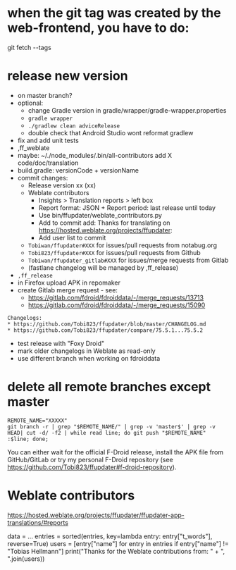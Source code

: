 # when the git tag was created by the web-frontend, you have to do:

git fetch --tags

# release new version

- on master branch?
- optional:
  - change Gradle version in gradle/wrapper/gradle-wrapper.properties
  - `gradle wrapper`
  - `./gradlew clean adviceRelease`
  - double check that Android Studio wont reformat gradlew
- fix and add unit tests
- ,ff_weblate
- maybe: ~/./node_modules/.bin/all-contributors add X code/doc/translation
- build.gradle: versionCode + versionName
- commit changes:
  - Release version xx (xx)
  - Weblate contributors
    - Insights > Translation reports > left box
    - Report format: JSON + Report period: last release until today
    - Use bin/ffupdater/weblate_contributors.py
    - Add to commit add: Thanks for translating on https://hosted.weblate.org/projects/ffupdater:
    - Add user list to commit
  - `Tobiwan/ffupdater#XXX` for issues/pull requests from notabug.org
  - `Tobi823/ffupdater#XXX` for issues/pull requests from Github
  - `Tobiwan/ffupdater_gitlab#XXX` for issues/merge requests from Gitlab
  - (fastlane changelog will be managed by ,ff_release)
- `,ff_release`
- in Firefox upload APK in repomaker
- create Gitlab merge request - see:
  - https://gitlab.com/fdroid/fdroiddata/-/merge_requests/13713
  - https://gitlab.com/fdroid/fdroiddata/-/merge_requests/15090

```
Changelogs:
* https://github.com/Tobi823/ffupdater/blob/master/CHANGELOG.md
* https://github.com/Tobi823/ffupdater/compare/75.5.1...75.5.2
```

- test release with "Foxy Droid"
- mark older changelogs in Weblate as read-only
- use different branch when working on fdroiddata

# delete all remote branches except master

````
REMOTE_NAME="XXXXX"
git branch -r | grep "$REMOTE_NAME/" | grep -v 'master$' | grep -v HEAD| cut -d/ -f2 | while read line; do git push "$REMOTE_NAME" :$line; done;
````

You can either wait for the official F-Droid release, install the APK file from GitHub/GitLab or try my
personal F-Droid repository (see https://github.com/Tobi823/ffupdater#f-droid-repository).

# Weblate contributors

https://hosted.weblate.org/projects/ffupdater/ffupdater-app-translations/#reports

data = ...
entries = sorted(entries, key=lambda entry: entry["t_words"], reverse=True)
users = [entry["name"] for entry in entries if entry["name"] != "Tobias Hellmann"]
print("Thanks for the Weblate contributions from: " + ", ".join(users))
